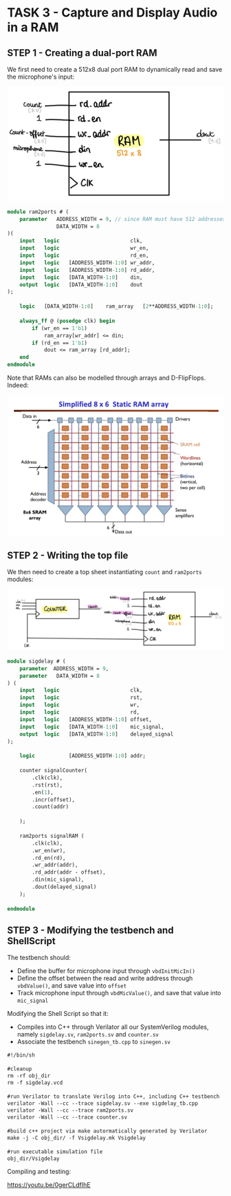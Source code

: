 # TASK 3 - Capture and Display Audio in a RAM

## STEP 1 - Creating a dual-port RAM

We first need to create a 512x8 dual port RAM to dynamically read and save the microphone's input:

![2 ports RAM](../images/2_ports_ram.jpg)

``` SystemVerilog
module ram2ports # (
    parameter   ADDRESS_WIDTH = 9, // since RAM must have 512 addresses
                DATA_WIDTH = 8
)(
    input   logic                       clk,
    input   logic                       wr_en,
    input   logic                       rd_en,
    input   logic   [ADDRESS_WIDTH-1:0] wr_addr,
    input   logic   [ADDRESS_WIDTH-1:0] rd_addr,
    input   logic   [DATA_WIDTH-1:0]    din,
    output  logic   [DATA_WIDTH-1:0]    dout
);

    logic   [DATA_WIDTH-1:0]    ram_array   [2**ADDRESS_WIDTH-1:0];

    always_ff @ (posedge clk) begin
        if (wr_en == 1'b1)
            ram_array[wr_addr] <= din;
        if (rd_en == 1'b1)
            dout <= ram_array [rd_addr];
    end
endmodule
```


Note that RAMs can also be modelled through arrays and D-FlipFlops. Indeed:

![ram as array](./images/ram_array.png)



## STEP 2 - Writing the top file

We then need to create a top sheet instantiating `count` and `ram2ports` modules:

![full circuit](../images/microphone_circuit.jpg)

```SystemVerilog
module sigdelay # (
    parameter  ADDRESS_WIDTH = 9,
    parameter   DATA_WIDTH = 8
) (
    input   logic                       clk,
    input   logic                       rst,
    input   logic                       wr,
    input   logic                       rd,
    input   logic   [ADDRESS_WIDTH-1:0] offset,
    input   logic   [DATA_WIDTH-1:0]    mic_signal,
    output  logic   [DATA_WIDTH-1:0]    delayed_signal
);

    logic           [ADDRESS_WIDTH-1:0] addr;

    counter signalCounter(
        .clk(clk),
        .rst(rst),
        .en(1),
        .incr(offset),
        .count(addr)

    );

    ram2ports signalRAM (
        .clk(clk),
        .wr_en(wr),
        .rd_en(rd),
        .wr_addr(addr),
        .rd_addr(addr - offset),
        .din(mic_signal),
        .dout(delayed_signal)
    );

endmodule
```


## STEP 3 - Modifying the testbench and ShellScript

The testbench should:
- Define the buffer for microphone input through `vbdInitMicIn()`
-  Define the offset between the read and write address through `vbdValue()`, and save value into `offset`
- Track microphone input through `vbdMicValue()`, and save that value into `mic_signal`

Modifying the Shell Script so that it:
- Compiles into C++ through Verilator all our SystemVerilog modules, namely `sigdelay.sv`, `ram2ports.sv` and `counter.sv`
- Associate the testbench `sinegen_tb.cpp` to `sinegen.sv`

```Shell
#!/bin/sh

#cleanup
rm -rf obj_dir
rm -f sigdelay.vcd

#run Verilator to translate Verilog into C++, including C++ testbench
verilator -Wall --cc --trace sigdelay.sv --exe sigdelay_tb.cpp
verilator -Wall --cc --trace ram2ports.sv
verilator -Wall --cc --trace counter.sv

#build c++ project via make autormatically generated by Verilator
make -j -C obj_dir/ -f Vsigdelay.mk Vsigdelay

#run executable simulation file
obj_dir/Vsigdelay
```

Compiling and testing:

https://youtu.be/0gerCLdfIhE
